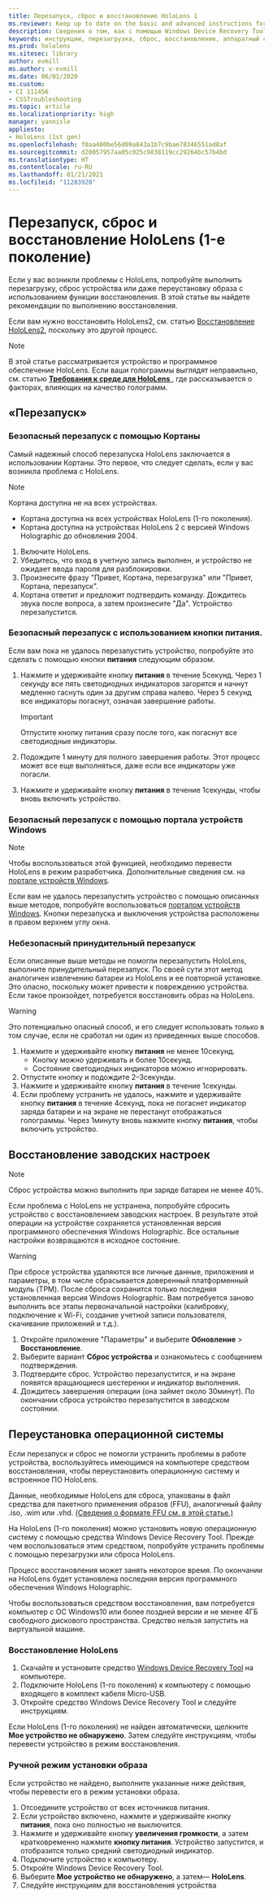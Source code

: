 ```yaml
---
title: Перезапуск, сброс и восстановление HoloLens 1
ms.reviewer: Keep up to date on the basic and advanced instructions for rebooting or resetting your HoloLens mixed reality device.
description: Сведения о том, как с помощью Windows Device Recovery Tool восстановить образ на устройство HoloLens первого поколения.
keywords: инструкции, перезагрузка, сброс, восстановление, аппаратный сброс, программный сброс, включение и выключение питания, HoloLens, завершение работы, wdrt, windows device recovery tool
ms.prod: hololens
ms.sitesec: library
author: evmill
ms.author: v-evmill
ms.date: 06/01/2020
ms.custom:
- CI 111456
- CSSTroubleshooting
ms.topic: article
ms.localizationpriority: high
manager: yannisle
appliesto:
- HoloLens (1st gen)
ms.openlocfilehash: f0aa400be56d09a843a1b7c9bae78346551ad8af
ms.sourcegitcommit: d20057957aa05c025c9838119cc29264bc57b4bd
ms.translationtype: HT
ms.contentlocale: ru-RU
ms.lasthandoff: 01/21/2021
ms.locfileid: "11283920"
---
```

# Перезапуск, сброс и восстановление HoloLens (1-е поколение)

Если у вас возникли проблемы с HoloLens, попробуйте выполнить перезагрузку, сброс устройства или даже переустановку образа с использованием функции восстановления. В этой статье вы найдете рекомендации по выполнению восстановления.

Если вам нужно восстановить HoloLens2, см. статью [Восстановление HoloLens2](https://docs.microsoft.com/hololens/hololens-recovery), поскольку это другой процесс.

> [!NOTE]
> В этой статье рассматривается устройство и программное обеспечение HoloLens. Если ваши голограммы выглядят неправильно, см. статью **[Требования к среде для HoloLens ](hololens-environment-considerations.md)**, где рассказывается о факторах, влияющих на качество голограмм.

## «Перезапуск»

### Безопасный перезапуск с помощью Кортаны

Самый надежный способ перезапуска HoloLens заключается в использовании Кортаны. Это первое, что следует сделать, если у вас возникла проблема с HoloLens.

> [!NOTE] 
> Кортана доступна не на всех устройствах.
> - Кортана доступна на всех устройствах HoloLens (1-го поколения). 
> - Кортана доступна на устройствах HoloLens 2 с версией Windows Holographic до обновления 2004.

1. Включите HoloLens.
1. Убедитесь, что вход в учетную запись выполнен, и устройство не ожидает ввода пароля для разблокировки.
2. Произнесите фразу "Привет, Кортана, перезагрузка" или "Привет, Кортана, перезапуск".
3. Кортана ответит и предложит подтвердить команду. Дождитесь звука после вопроса, а затем произнесите "Да". Устройство перезапустится.

### Безопасный перезапуск с использованием кнопки питания.

Если вам пока не удалось перезапустить устройство, попробуйте это сделать с помощью кнопки **питания** следующим образом.

1. Нажмите и удерживайте кнопку **питания** в течение 5секунд. Через 1 секунду все пять светодиодных индикаторов загорятся и начнут медленно гаснуть один за другим справа налево. Через 5 секунд все индикаторы погаснут, означая завершение работы.
      
   > [!IMPORTANT]
   > Отпустите кнопку питания сразу после того, как погаснут все светодиодные индикаторы.
1. Подождите 1 минуту для полного завершения работы. Этот процесс может все еще выполняться, даже если все индикаторы уже погасли.
2. Нажмите и удерживайте кнопку **питания** в течение 1секунды, чтобы вновь включить устройство.

### Безопасный перезапуск с помощью портала устройств Windows

> [!NOTE]
> Чтобы воспользоваться этой функцией, необходимо перевести HoloLens в режим разработчика. Дополнительные сведения см. на [портале устройств Windows](https://docs.microsoft.com/windows/mixed-reality/using-the-windows-device-portal).

Если вам не удалось перезапустить устройство с помощью описанных выше методов, попробуйте воспользоваться [порталом устройств Windows](https://docs.microsoft.com/windows/mixed-reality/using-the-windows-device-portal). Кнопки перезапуска и выключения устройства расположены в правом верхнем углу окна.

### Небезопасный принудительный перезапуск

Если описанные выше методы не помогли перезапустить HoloLens, выполните принудительный перезапуск. По своей сути этот метод аналогичен извлечению батареи из HoloLens и ее повторной установке. Это опасно, поскольку может привести к повреждению устройства. Если такое произойдет, потребуется восстановить образ на HoloLens.  

> [!WARNING]
> Это потенциально опасный способ, и его следует использовать только в том случае, если не сработал ни один из приведенных выше способов.

1. Нажмите и удерживайте кнопку **питания** не менее 10секунд.
   - Кнопку можно удерживать и более 10секунд.
   - Состояние светодиодных индикаторов можно игнорировать.
1. Отпустите кнопку и подождите 2–3секунды.
1. Нажмите и удерживайте кнопку **питания** в течение 1секунды.
1. Если проблему устранить не удалось, нажмите и удерживайте кнопку **питания** в течение 4секунд, пока не погаснет индикатор заряда батареи и на экране не перестанут отображаться голограммы. Через 1минуту вновь нажмите кнопку **питания**, чтобы включить устройство.

## Восстановление заводских настроек

> [!NOTE]
> Сброс устройства можно выполнить при заряде батареи не менее 40%.

Если проблема с HoloLens не устранена, попробуйте сбросить устройство с восстановлением заводских настроек. В результате этой операции на устройстве сохраняется установленная версия программного обеспечения Windows Holographic. Все остальные настройки возвращаются в исходное состояние.

>[!WARNING]
> При сбросе устройства удаляются все личные данные, приложения и параметры, в том числе сбрасывается доверенный платформенный модуль (TPM). После сброса сохранится только последняя установленная версия Windows Holographic. Вам потребуется заново выполнить все этапы первоначальной настройки (калибровку, подключение к Wi-Fi, создание учетной записи пользователя, скачивание приложений и т.д.).

1. Откройте приложение "Параметры" и выберите **Обновление** > **Восстановление**.
1. Выберите вариант **Сброс устройства** и ознакомьтесь с сообщением подтверждения.
1. Подтвердите сброс. Устройство перезапустится, и на экране появятся вращающиеся шестеренки и индикатор выполнения.
1. Дождитесь завершения операции (она займет около 30минут). По окончании сброса устройство перезапустится в заводском состоянии.

## Переустановка операционной системы

Если перезапуск и сброс не помогли устранить проблемы в работе устройства, воспользуйтесь имеющимся на компьютере средством восстановления, чтобы переустановить операционную систему и встроенное ПО HoloLens.  

Данные, необходимые HoloLens для сброса, упакованы в файл средства для пакетного применения образов (FFU), аналогичный файлу .iso, .wim или .vhd. [(Сведения о формате FFU см. в этой статье.)](https://docs.microsoft.com/windows-hardware/manufacture/desktop/wim-vs-ffu-image-file-formats)

На HoloLens (1-го поколения) можно установить новую операционную систему с помощью средства Windows Device Recovery Tool. Прежде чем воспользоваться этим средством, попробуйте устранить проблемы с помощью перезагрузки или сброса HoloLens.

Процесс восстановления может занять некоторое время. По окончании на HoloLens будет установлена последняя версия программного обеспечения Windows Holographic.

Чтобы воспользоваться средством восстановления, вам потребуется компьютер с ОС Windows10 или более поздней версии и не менее 4ГБ свободного дискового пространства. Средство нельзя запустить на виртуальной машине.

### Восстановление HoloLens

1. Скачайте и установите средство [Windows Device Recovery Tool](https://support.microsoft.com/help/12379/windows-10-mobile-device-recovery-tool-faq) на компьютере.
1. Подключите HoloLens (1-го поколения) к компьютеру с помощью входящего в комплект кабеля Micro-USB.
1. Откройте средство Windows Device Recovery Tool и следуйте инструкциям.

Если HoloLens (1-го поколения) не найден автоматически, щелкните **Мое устройство не обнаружено**. Затем следуйте инструкциям, чтобы перевести устройство в режим восстановления.

### Ручной режим установки образа

Если устройство не найдено, выполните указанные ниже действия, чтобы перевести его в режим установки образа.

1. Отсоедините устройство от всех источников питания.
1. Если устройство включено, нажмите и удерживайте кнопку **питания**, пока оно полностью не выключится.
2. Нажмите и удерживайте кнопку **увеличения громкости**, а затем кратковременно нажмите **кнопку питания**. Устройство запустится, и отобразится только средний светодиодный индикатор.
3. Подключите устройство к компьютеру.
4. Откройте Windows Device Recovery Tool.
5. Выберите **Мое устройство не обнаружено**, а затем— **HoloLens**. 
6. Следуйте инструкциям для восстановления устройства
